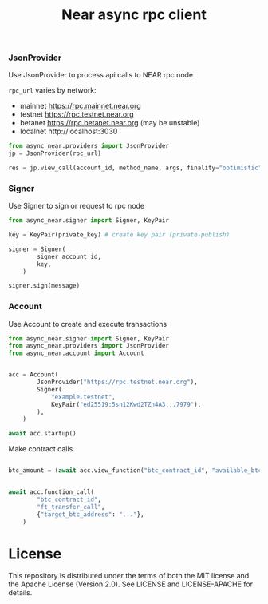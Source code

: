 <h1 align="center">
Near async rpc client
</h1><br>



### JsonProvider

Use JsonProvider to process api calls to NEAR rpc node

`rpc_url` varies by network:

- mainnet https://rpc.mainnet.near.org
- testnet https://rpc.testnet.near.org
- betanet https://rpc.betanet.near.org (may be unstable)
- localnet http://localhost:3030

```python
from async_near.providers import JsonProvider
jp = JsonProvider(rpc_url)

res = jp.view_call(account_id, method_name, args, finality="optimistic")
```


### Signer

Use Signer to sign or request to rpc node
    
```python
from async_near.signer import Signer, KeyPair

key = KeyPair(private_key) # create key pair (private-publish)

signer = Signer(
        signer_account_id,
        key,
    )

signer.sign(message)
```


### Account

Use Account to create and execute transactions
    
```python
from async_near.signer import Signer, KeyPair
from async_near.providers import JsonProvider
from async_near.account import Account


acc = Account(
        JsonProvider("https://rpc.testnet.near.org"),
        Signer(
            "example.testnet",
            KeyPair("ed25519:5sn12Kwd2TZn4A3...7979"),
        ),
    )

await acc.startup()
```

Make contract calls

```python

btc_amount = (await acc.view_function("btc_contract_id", "available_btc", {}))["result"]


await acc.function_call(
        "btc_contract_id",
        "ft_transfer_call",
        {"target_btc_address": "..."},
    )
```




# License

This repository is distributed under the terms of both the MIT license and the Apache License (Version 2.0). See LICENSE and LICENSE-APACHE for details.